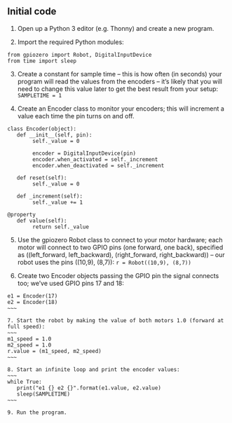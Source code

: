 ## Initial code

1. Open up a Python 3 editor (e.g. Thonny) and create a new program.

2. Import the required Python modules:
~~~
from gpiozero import Robot, DigitalInputDevice
from time import sleep
~~~

3. Create a constant for sample time – this is how often (in seconds) your program will read the values from the encoders – it’s likely that you will need to change this value later to get the best result from your setup:
`SAMPLETIME = 1`

4. Create an Encoder class to monitor your encoders; this will increment a value each time the pin turns on and off.

~~~
class Encoder(object):
   def __init__(self, pin):
        self._value = 0

        encoder = DigitalInputDevice(pin)
        encoder.when_activated = self._increment
        encoder.when_deactivated = self._increment

   def reset(self):
        self._value = 0

   def _increment(self):
        self._value += 1
   
@property
   def value(self):
        return self._value
~~~

5. Use the gpiozero Robot class to connect to your motor hardware; each motor will connect to two GPIO pins (one forward, one back), specified as ((left_forward, left_backward), (right_forward, right_backward)) – our robot uses the pins ((10,9), (8,7)):
`r = Robot((10,9), (8,7))`

6. Create two Encoder objects passing the GPIO pin the signal connects too; we’ve used GPIO pins 17 and 18: 
~~~~
e1 = Encoder(17)
e2 = Encoder(18)
~~~

7. Start the robot by making the value of both motors 1.0 (forward at full speed):
~~~
m1_speed = 1.0
m2_speed = 1.0
r.value = (m1_speed, m2_speed)
~~~

8. Start an infinite loop and print the encoder values:
~~~
while True:
   print("e1 {} e2 {}".format(e1.value, e2.value)
   sleep(SAMPLETIME)
~~~

9. Run the program.





